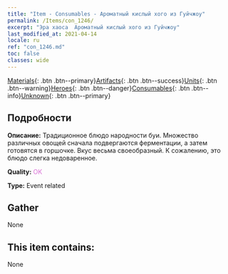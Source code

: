 ```yaml
---
title: "Item - Consumables - Ароматный кислый хого из Гуйчжоу"
permalink: /Items/con_1246/
excerpt: "Эра хаоса  Ароматный кислый хого из Гуйчжоу"
last_modified_at: 2021-04-14
locale: ru
ref: "con_1246.md"
toc: false
classes: wide
---
```

 [Materials](/ru/Items/){: .btn .btn--primary}[Artifacts](/ru/Items/Artifacts/){: .btn .btn--success}[Units](/ru/Items/Units/){: .btn .btn--warning}[Heroes](/ru/Items/Heroes/){: .btn .btn--danger}[Consumables](/ru/Items/Consumables/){: .btn .btn--info}[Unknown](/ru/Items/Unknown/){: .btn .btn--primary}

## Подробности
 **Описание:** Традиционное блюдо народности буи. Множество различных овощей сначала подвергаются ферментации, а затем готовятся в горшочке. Вкус весьма своеобразный. К сожалению, это блюдо слегка недоваренное.

 **Quality:** <span style="color: #DA70D6">OK</span>

 **Type:** Event related

## Gather

  None

## This item contains:

  None

